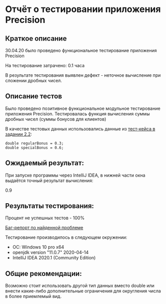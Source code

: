 # Отчёт о тестировании приложения Precision

## Краткое описание

30.04.20 было проведено функциональное тестирование приложения Precision

На тестирование затрачено: 0.1 часа

В результате тестирования выявлен дефект - неточное вычисление при сложении дробных чисел.

## Описание тестов

Было проведено позитивное функциональное модульное тестирование приложения Precision.
Тестировалась функция вычисления суммы дробных чисел (суммы бонусов для клиентов)


В качестве тестовых данных использовались данные из [тест-кейса в задании 2.2](https://github.com/netology-code/javaqa-homeworks/tree/master/programming):

```
double regularBonus = 0.3;
double specialBonus = 0.6;
```


## Ожидаемый результат:

При запуске программы через IntelliJ IDEA, в нижней части окна выдаётся точный результат вычисления: 

0.9
## Результаты тестирования:

Процент не успешных тестов - 100% 

[Баг-репорт по найденной проблеме](https://github.com/Ksenia-Ling/JavaHW2-2/issues/1)

Тестирование производилось в следующем окружении:
* ОС: Windows 10 pro x64
* openjdk version "11.0.7" 2020-04-14
* IntelliJ IDEA 2020.1 (Community Edition)

## Общие рекомендации:
Возможно стоит использовать другой тип данных вместо double или внести какие-либо дополнительные ограничения для округления числа в более приемлемый вид.
